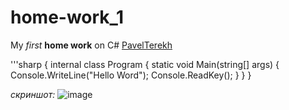 # home-work_1
My *first* **home work** on C#  [PavelTerekh](https://github.com/PavelTerekh)

'''sharp
{
    internal class Program
    {
        static void Main(string[] args)
        {
            Console.WriteLine("Hello Word");
            Console.ReadKey();
        }
    }
}


_скриншот:_
![image](https://user-images.githubusercontent.com/128780232/227448095-1b295525-24f8-4d28-b92e-f92aefb8302e.png)
